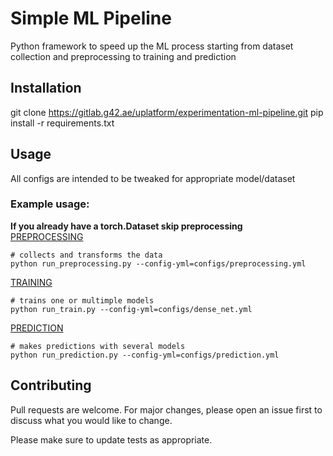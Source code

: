 # Simple ML Pipeline

Python framework to speed up the ML process starting from dataset collection and preprocessing to training and prediction

## Installation

git clone https://gitlab.g42.ae/uplatform/experimentation-ml-pipeline.git
pip install -r requirements.txt
## Usage

All configs are intended to be tweaked for appropriate model/dataset


### Example usage:
**If you already have a torch.Dataset skip preprocessing** <br />
[PREPROCESSING](PREPROCESSING.MD)
```terminal
# collects and transforms the data
python run_preprocessing.py --config-yml=configs/preprocessing.yml
```

[TRAINING](TRAINING.md)
```terminal
# trains one or multimple models 
python run_train.py --config-yml=configs/dense_net.yml
```

[PREDICTION](PREDICTION.md)
```terminal
# makes predictions with several models
python run_prediction.py --config-yml=configs/prediction.yml
```


## Contributing
Pull requests are welcome. For major changes, please open an issue first to discuss what you would like to change.

Please make sure to update tests as appropriate.